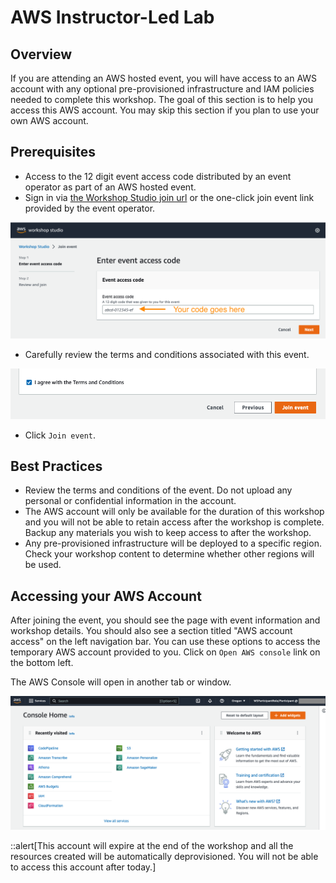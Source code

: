 
# AWS Instructor-Led Lab

## Overview

If you are attending an AWS hosted event, you will have access to an AWS account with any optional pre-provisioned infrastructure and IAM policies needed to complete this workshop. The goal of this section is to help you access this AWS account. You may skip this section if you plan to use your own AWS account.

## Prerequisites

* Access to the 12 digit event access code distributed by an event operator as part of an AWS hosted event.
* Sign in via [the Workshop Studio join url](https://catalog.us-east-1.prod.workshops.aws/join) or the one-click join event link provided by the event operator.

![Access the event](../../static/images/aws-account/img-join-aws-event.png?width=40pc)

* Carefully review the terms and conditions associated with this event.

![Agree to terms and conditions](../../static/images/aws-account/img-agree-conditions.png?width=40pc)

* Click `Join event`.

## Best Practices

* Review the terms and conditions of the event. Do not upload any personal or confidential information in the account.
* The AWS account will only be available for the duration of this workshop and you will not be able to retain access after the workshop is complete. Backup any materials you wish to keep access to after the workshop.
* Any pre-provisioned infrastructure will be deployed to a specific region. Check your workshop content to determine whether other regions will be used.

## Accessing your AWS Account

After joining the event, you should see the page with event information and workshop details. You should also see a section titled "AWS account access" on the left navigation bar. You can use these options to access the temporary AWS account provided to you. Click on `Open AWS console` link on the bottom left.

The AWS Console will open in another tab or window.

![Open the AWS console](../../static/images/aws-account/img-console.png?width=40pc)

::alert[This account will expire at the end of the workshop and all the resources created will be automatically deprovisioned. You will not be able to access this account after today.]

